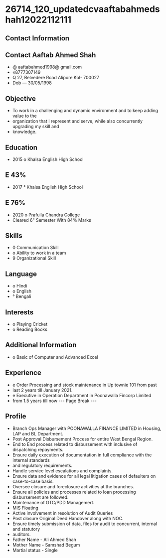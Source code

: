# 26714_120_updatedcvaaftabahmedshah12022112111

## Contact Information



## Contact Aaftab Ahmed Shah

* @ aaftabahmed1998@ gmail.com
* «8777307149
* Q 27, Belvedere Road Alipore Kol- 700027
* Dob — 30/05/1998


## Objective

* To work in a challenging and dynamic environment and to keep adding value to the
* organization that I represent and serve, while also concurrently upgrading my skill and
* knowledge.


## Education

* 2015 o Khalsa English High School


## E 43%

* 2017 ° Khalsa English High School


## E 76%

* 2020 o Prafulla Chandra College
* Cleared 6" Semester With 84% Marks


## Skills

* 0 Communication Skill
* o Ability to work in a team
* 9 Organizational Skill


## Language

* o Hindi
* o English
* ° Bengali


## Interests

* o Playing Cricket
* o Reading Books


## Additional Information

* o Basic of Computer and Advanced Excel


## Experience

* e Order Processing and stock maintenance in Up townie 101 from past
* last 2 years till January 2021.
* e Executive in Operation Department in Poonawalla Fincorp Limited
* from 1.5 years till now
--- Page Break ---


## Profile

* Branch Ops Manager with POONAWALLA FINANCE LIMITED in Housing, LAP and BL Department.
* Post Approval Disbursement Process for entire West Bengal Region.
* End to End process related to disbursement with inclusive of dispatching repayments.
* Ensure daily execution of documentation in full compliance with the internal standards
* and regulatory requirements.
* Handle service level escalations and complaints.
* Ensure data and evidence for all legal litigation cases of defaulters on case-to-case basis.
* Oversee closure and foreclosure activities at the branches.
* Ensure all policies and processes related to loan processing disbursement are followed.
* Maintenance of OTC/PDD Managemert.
* MIS Floating
* Active involvement in resolution of Audit Queries
* Post closure Original Deed Handover along with NOC.
* Ensure timely submission of data, files for audit to concurrent, internal and statutory
* auditors.
* Father Name - Ali Ahmed Shah
* Mother Name - Samshad Begum
* Martial status - Single

